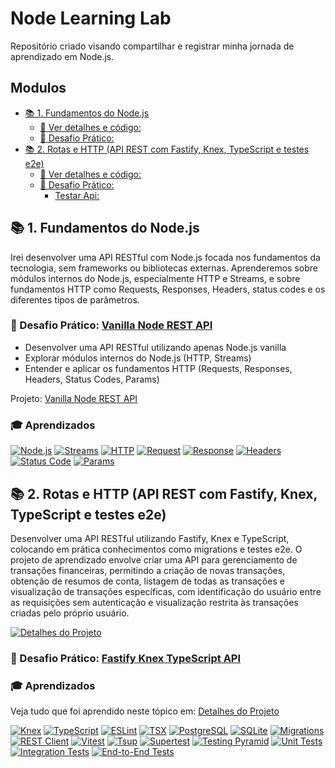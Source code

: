 # Node Learning Lab

Repositório criado visando compartilhar e registrar minha jornada de aprendizado em Node.js.

## Modulos

- [📚 1. Fundamentos do Node.js](#-fundamentos-do-nodejs)
  - [🚀 Ver detalhes e código:](https://github.com/JonasJs/node-learning-lab/tree/main/fundamentals)
  - [🚀 Desafio Prático:](#-desafio-prático-vanilla-node-rest-api)
- [📚 2. Rotas e HTTP (API REST com Fastify, Knex, TypeScript e testes e2e)](#-2-rotas-e-http-api-rest-com-fastify-knex-typescript-e-testes-e2e)
  - [🚀 Ver detalhes e código:](https://github.com/JonasJs/node-learning-lab/tree/main/routes-and-http#rotas-e-http)
  - [🚀 Desafio Prático:](#-desafio-prático-fastify-knex-typescript-api)
    - [Testar Api:](#)

## 📚 1. Fundamentos do Node.js

Irei desenvolver uma API RESTful com Node.js focada nos fundamentos da tecnologia, sem frameworks ou bibliotecas externas. Aprenderemos sobre módulos internos do Node.js, especialmente HTTP e Streams, e sobre fundamentos HTTP como Requests, Responses, Headers, status codes e os diferentes tipos de parâmetros.

### 🚀 Desafio Prático: [Vanilla Node REST API](https://github.com/jonasjs/vanilla-node-rest-api/)

- Desenvolver uma API RESTful utilizando apenas Node.js vanilla
- Explorar módulos internos do Node.js (HTTP, Streams)
- Entender e aplicar os fundamentos HTTP (Requests, Responses, Headers, Status Codes, Params)

Projeto: [Vanilla Node REST API](https://github.com/jonasjs/vanilla-node-rest-api/)

### 🎓 Aprendizados

[![Node.js](https://img.shields.io/badge/Node.js-339933?style=flat&logo=nodedotjs&logoColor=white)](https://nodejs.org/)
[![Streams](https://img.shields.io/badge/Streams-FFD700?style=flat)](https://developer.mozilla.org/en-US/docs/Web/API/Streams_API)
[![HTTP](https://img.shields.io/badge/HTTP-008000?style=flat)](https://developer.mozilla.org/en-US/docs/Web/HTTP)
[![Request](https://img.shields.io/badge/Request-0000FF?style=flat)](https://developer.mozilla.org/en-US/docs/Web/HTTP/Methods)
[![Response](https://img.shields.io/badge/Response-FF4500?style=flat)](https://developer.mozilla.org/en-US/docs/Web/HTTP/Methods)
[![Headers](https://img.shields.io/badge/Headers-8A2BE2?style=flat)](https://developer.mozilla.org/en-US/docs/Web/HTTP/Headers)
[![Status Code](https://img.shields.io/badge/Status_Code-4B0082?style=flat)](https://developer.mozilla.org/en-US/docs/Web/HTTP/Status)
[![Params](https://img.shields.io/badge/Params-DC143C?style=flat)](https://developer.mozilla.org/en-US/docs/Web/HTTP/Methods)

## 📚 2. Rotas e HTTP (API REST com Fastify, Knex, TypeScript e testes e2e)
Desenvolver uma API RESTful utilizando Fastify, Knex e TypeScript, colocando em prática conhecimentos como migrations e testes e2e. O projeto de aprendizado envolve criar uma API para gerenciamento de transações financeiras, permitindo a criação de novas transações, obtenção de resumos de conta, listagem de todas as transações e visualização de transações específicas, com identificação do usuário entre as requisições sem autenticação e visualização restrita às transações criadas pelo próprio usuário.

[![Detalhes do Projeto](https://img.shields.io/badge/Ver_Detalhes_🔗-blue)](#)

### 🚀 Desafio Prático: [Fastify Knex TypeScript API](#)

### 🎓 Aprendizados
Veja tudo que foi aprendido neste tópico em: [Detalhes do Projeto](https://github.com/JonasJs/node-learning-lab/tree/main/routes-and-http)

[![Knex](https://img.shields.io/badge/Knex-000000?style=flat&logo=knex&logoColor=white)](https://knexjs.org/)
[![TypeScript](https://img.shields.io/badge/TypeScript-007ACC?style=flat&logo=typescript&logoColor=white)](https://www.typescriptlang.org/)
[![ESLint](https://img.shields.io/badge/ESLint-4B32C3?style=flat&logo=eslint&logoColor=white)](https://eslint.org/)
[![TSX](https://img.shields.io/badge/TSX-3178C6?style=flat&logo=typescript&logoColor=white)](https://www.npmjs.com/package/tsx)
[![PostgreSQL](https://img.shields.io/badge/PostgreSQL-4169E1?style=flat&logo=postgresql&logoColor=white)](https://www.postgresql.org/)
[![SQLite](https://img.shields.io/badge/SQLite-003B57?style=flat&logo=sqlite&logoColor=white)](https://www.sqlite.org/index.html)
[![Migrations](https://img.shields.io/badge/Migrations-FF4500?style=flat)](https://knexjs.org/#Migrations)
[![REST Client](https://img.shields.io/badge/REST_Client-0078D4?style=flat&logo=visual-studio-code&logoColor=white)](https://marketplace.visualstudio.com/items?itemName=humao.rest-client)
[![Vitest](https://img.shields.io/badge/Vitest-6E4C13?style=flat&logo=vitest&logoColor=white)](https://vitest.dev/)
[![Tsup](https://img.shields.io/badge/Tsup-0A0A0A?style=flat&logo=esbuild&logoColor=white)](https://tsup.egoist.dev/)
[![Supertest](https://img.shields.io/badge/Supertest-0A0A0A?style=flat&logo=node.js&logoColor=white)](https://github.com/visionmedia/supertest)
[![Testing Pyramid](https://img.shields.io/badge/Testing_Pyramid-008000?style=flat)](https://martinfowler.com/articles/practical-test-pyramid.html)
[![Unit Tests](https://img.shields.io/badge/Unit_Tests-FFD700?style=flat)](https://en.wikipedia.org/wiki/Unit_testing)
[![Integration Tests](https://img.shields.io/badge/Integration_Tests-0000FF?style=flat)](https://en.wikipedia.org/wiki/Integration_testing)
[![End-to-End Tests](https://img.shields.io/badge/End_to_End_Tests-8A2BE2?style=flat)](https://en.wikipedia.org/wiki/End-to-end_testing)
